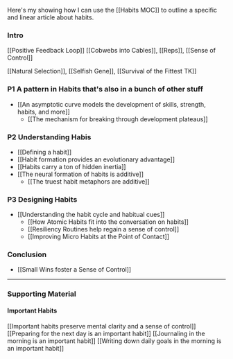 Here's my showing how I can use the [[Habits MOC]] to outline a specific and linear article about habits.


### Intro
[[Positive Feedback Loop]]
[[Cobwebs into Cables]], [[Reps]], [[Sense of Control]]

[[Natural Selection]], [[Selfish Gene]], [[Survival of the Fittest TK]]


### P1 A pattern in Habits that's also in a bunch of other stuff
- [[An asymptotic curve models the development of skills, strength, habits, and more]]
	- [[The mechanism for breaking through development plateaus]]

### P2 Understanding Habis
- [[Defining a habit]]
- [[Habit formation provides an evolutionary advantage]]
- [[Habits carry a ton of hidden inertia]]
- [[The neural formation of habits is additive]]
	- [[The truest habit metaphors are additive]]

### P3 Designing Habits
- [[Understanding the habit cycle and habitual cues]]
	- [[How Atomic Habits fit into the conversation on habits]]
	- [[Resiliency Routines help regain a sense of control]]
	- [[Improving Micro Habits at the Point of Contact]]

### Conclusion
- [[Small Wins foster a Sense of Control]]


---
### Supporting Material

#### Important Habits
[[Important habits preserve mental clarity and a sense of control]]
[[Preparing for the next day is an important habit]]
[[Journaling in the morning is an important habit]]
[[Writing down daily goals in the morning is an important habit]]
